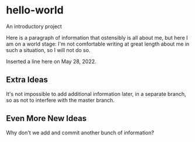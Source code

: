 # hello-world
An introductory project

Here is a paragraph of information that ostensibly is all about me, but here I am on a world stage:  I'm not comfortable
writing at great length about me in such a situation, so I will not do so.

Inserted a line here on May 28, 2022.

Extra Ideas
-----------

It's not impossible to add additional information later, in a separate branch, so as not to interfere with
the master branch.

Even More New Ideas
-------------------

Why don't we add and commit another bunch of information?

